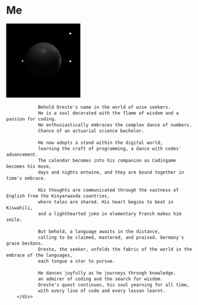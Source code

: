 # Me
<!DOCTYPE html>
<html>
	<body>
		<div style="align:center;">
			<img src="https://github.com/tuoreste/Me/blob/main/giphy.gif" alt = "image" style="width:200px;">
		</div>
		<div class="content">
				
				Behold Oreste's name in the world of wise seekers.
				He is a soul decorated with the flame of wisdom and a passion for coding.
				He enthusiastically embraces the complex dance of numbers.
				Chance of an actuarial science bachelor.
			
				He now adopts a stand within the digital world,
				learning the craft of programming, a dance with codes' advancement.
				The calendar becomes into his companion as Codingame becomes his muse,
				days and nights entwine, and they are bound together in time's embrace.
			
				His thoughts are communicated through the vastness of English from the Kinyarwanda countries,
				where tales are shared. His heart begins to beat in Kiswahili,
				and a lighthearted joke in elementary French makes him smile.

				But behold, a language awaits in the distance,
				calling to be claimed, mastered, and praised. Germany's grace beckons.
				Oreste, the seeker, unfolds the fabric of the world in the embrace of the languages,
				each tongue a star to pursue.

				He dances joyfully as he journeys through knowledge.
				an admirer of coding and the search for wisdom.
				Oreste's quest continues, his soul yearning for all time,
				with every line of code and every lesson learnt.
		</div>
</body>
</html>
